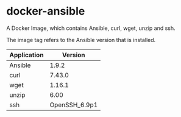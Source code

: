 # docker-ansible
A Docker Image, which contains Ansible, curl, wget, unzip and ssh.

The image tag refers to the Ansible version that is installed.

| Application | Version |
|-------------|---------|
| Ansible | 1.9.2 |
| curl | 7.43.0 |
| wget | 1.16.1 |
| unzip | 6.00 |
| ssh | OpenSSH_6.9p1 |